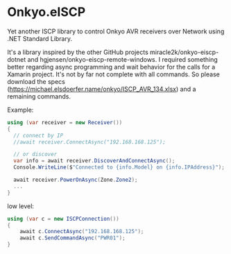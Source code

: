 # Onkyo.eISCP
Yet another ISCP library to control Onkyo AVR receivers over Network using .NET Standard Library.

It's a library inspired by the other GitHub projects miracle2k/onkyo-eiscp-dotnet and hgjensen/onkyo-eiscp-remote-windows. I required something better regarding async programming and wait behavior for the calls for a Xamarin project. It's not by far not complete with all commands. So please download the specs (https://michael.elsdoerfer.name/onkyo/ISCP_AVR_134.xlsx) and a remaining commands.

Example:
```C#
using (var receiver = new Receiver())
{
  // connect by IP
  //await receiver.ConnectAsync("192.168.168.125");

  // or discover
  var info = await receiver.DiscoverAndConnectAsync();
  Console.WriteLine($"Connected to {info.Model} on {info.IPAddress}");

  await receiver.PowerOnAsync(Zone.Zone2);
  ...
}
```
low level:
```C#
using (var c = new ISCPConnection())
{
    await c.ConnectAsync("192.168.168.125");
    await c.SendCommandAsync("PWR01");
}
```
